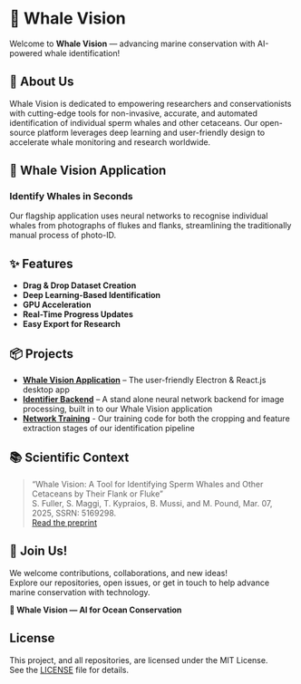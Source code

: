 # 🐋 Whale Vision

Welcome to **Whale Vision** — advancing marine conservation with AI-powered whale identification!


## 🌊 About Us

Whale Vision is dedicated to empowering researchers and conservationists with cutting-edge tools for non-invasive, accurate, and automated identification of individual sperm whales and other cetaceans. Our open-source platform leverages deep learning and user-friendly design to accelerate whale monitoring and research worldwide.


## 🚀 Whale Vision Application

### Identify Whales in Seconds

Our flagship application uses neural networks to recognise individual whales from photographs of flukes and flanks, streamlining the traditionally manual process of photo-ID.


## ✨ Features

- **Drag & Drop Dataset Creation**
- **Deep Learning-Based Identification**
- **GPU Acceleration**
- **Real-Time Progress Updates**
- **Easy Export for Research**


## 📦 Projects

- [**Whale Vision Application**](https://github.com/whale-vision/application) – The user-friendly Electron & React.js desktop app
- [**Identifier Backend**](https://github.com/whale-vision/identifier) – A stand alone neural network backend for image processing, built in to our Whale Vision application
- [**Network Training**](https://github.com/whale-vision/identifier-training) - Our training code for both the cropping and feature extraction stages of our identification pipeline


## 📚 Scientific Context

> “Whale Vision: A Tool for Identifying Sperm Whales and Other Cetaceans by Their Flank or Fluke”  
> S. Fuller, S. Maggi, T. Kypraios, B. Mussi, and M. Pound, Mar. 07, 2025, SSRN: 5169298.  
> [Read the preprint](https://doi.org/10.2139/ssrn.5169298)


## 🤝 Join Us!

We welcome contributions, collaborations, and new ideas!  
Explore our repositories, open issues, or get in touch to help advance marine conservation with technology.

**🐋 Whale Vision — AI for Ocean Conservation**


## License

This project, and all repositories, are licensed under the MIT License.  
See the [LICENSE](../LICENSE) file for details.
